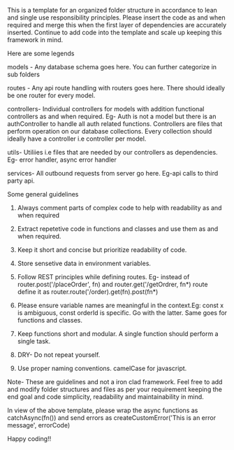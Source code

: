 This is a template for an organized folder structure in accordance to lean and single use responsibility principles. Please insert the code as and when required and merge this when the first layer of dependencies are accurately inserted.
Continue to add code into the template and scale up keeping this framework in mind.

Here are some legends

models - Any database schema goes here. You can further categorize in sub folders

routes - Any api route handling with routers goes here. There should ideally be one router for every model.

controllers- Individual controllers for models with addition functional controllers as and when required. Eg- Auth is not a model but there is an authController to handle all auth related functions. Controllers are files that perform operation on our database collections. Every collection should ideally have a controller i.e controller per model.

utils- Utiliies i.e files that are needed by our controllers as dependencies. Eg- error handler, async error handler

services- All outbound requests from server go here. Eg-api calls to third party api.

Some general guidelines

1. Always comment parts of complex code to help with readability as and when required

2. Extract repetetive code in functions and classes and use them as and when required.

3. Keep it short and concise but prioritize readability of code.

4. Store sensetive data in environment variables.

5. Follow REST principles while defining routes. Eg- instead of router.post('/placeOrder', fn) and router.get('/getOrdrer, fn*) route define it as router.route('/order).get(fn).post(fn*)

6. Please ensure variable names are meaningful in the context.Eg: const x is ambiguous, const orderId is specific. Go with the latter. Same goes for functions and classes.

7. Keep functions short and modular. A single function should perform a single task.

8. DRY- Do not repeat yourself.

9. Use proper naming conventions. camelCase for javascript.

Note- These are guidelines and not a iron clad framework. Feel free to add and modify folder structures and files as per your requirement keeping the end goal and code simplicity, readability and maintainability in mind.

In view of the above template, please wrap the async functions as catchAsync(fn()) and send errors as createCustomError('This is an error message', errorCode)

Happy coding!!
